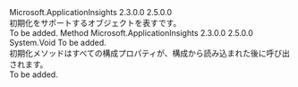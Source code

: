 <Type Name="ITelemetryModule" FullName="Microsoft.ApplicationInsights.Extensibility.ITelemetryModule">
  <TypeSignature Language="C#" Value="public interface ITelemetryModule" />
  <TypeSignature Language="ILAsm" Value=".class public interface auto ansi abstract ITelemetryModule" />
  <TypeSignature Language="DocId" Value="T:Microsoft.ApplicationInsights.Extensibility.ITelemetryModule" />
  <TypeSignature Language="VB.NET" Value="Public Interface ITelemetryModule" />
  <TypeSignature Language="F#" Value="type ITelemetryModule = interface" />
  <AssemblyInfo>
    <AssemblyName>Microsoft.ApplicationInsights</AssemblyName>
    <AssemblyVersion>2.3.0.0</AssemblyVersion>
    <AssemblyVersion>2.5.0.0</AssemblyVersion>
  </AssemblyInfo>
  <Interfaces />
  <Docs>
    <summary>
            初期化をサポートするオブジェクトを表す<see cref="T:Microsoft.ApplicationInsights.Extensibility.TelemetryConfiguration" />です。
            </summary>
    <remarks>To be added.</remarks>
  </Docs>
  <Members>
    <Member MemberName="Initialize">
      <MemberSignature Language="C#" Value="public void Initialize (Microsoft.ApplicationInsights.Extensibility.TelemetryConfiguration configuration);" />
      <MemberSignature Language="ILAsm" Value=".method public hidebysig newslot virtual instance void Initialize(class Microsoft.ApplicationInsights.Extensibility.TelemetryConfiguration configuration) cil managed" />
      <MemberSignature Language="DocId" Value="M:Microsoft.ApplicationInsights.Extensibility.ITelemetryModule.Initialize(Microsoft.ApplicationInsights.Extensibility.TelemetryConfiguration)" />
      <MemberSignature Language="VB.NET" Value="Public Sub Initialize (configuration As TelemetryConfiguration)" />
      <MemberSignature Language="F#" Value="abstract member Initialize : Microsoft.ApplicationInsights.Extensibility.TelemetryConfiguration -&gt; unit" Usage="iTelemetryModule.Initialize configuration" />
      <MemberType>Method</MemberType>
      <AssemblyInfo>
        <AssemblyName>Microsoft.ApplicationInsights</AssemblyName>
        <AssemblyVersion>2.3.0.0</AssemblyVersion>
        <AssemblyVersion>2.5.0.0</AssemblyVersion>
      </AssemblyInfo>
      <ReturnValue>
        <ReturnType>System.Void</ReturnType>
      </ReturnValue>
      <Parameters>
        <Parameter Name="configuration" Type="Microsoft.ApplicationInsights.Extensibility.TelemetryConfiguration" />
      </Parameters>
      <Docs>
        <param name="configuration">To be added.</param>
        <summary>
            初期化メソッドはすべての構成プロパティが、構成から読み込まれた後に呼び出されます。
            </summary>
        <remarks>To be added.</remarks>
      </Docs>
    </Member>
  </Members>
</Type>